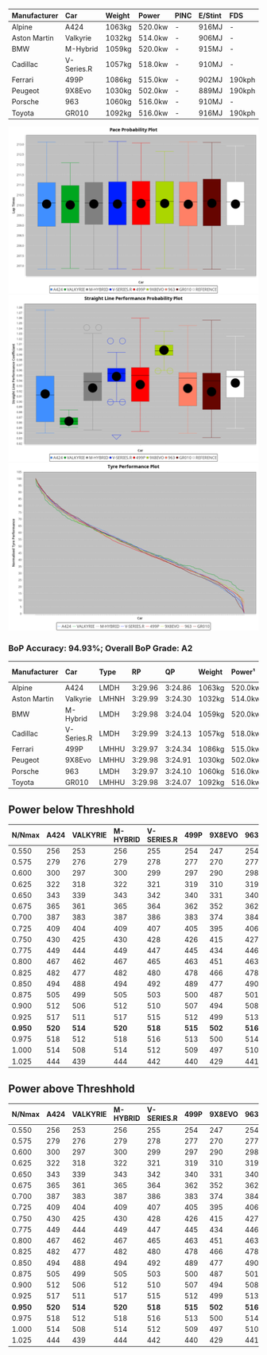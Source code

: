 | Manufacturer | Car        | Weight | Power   | PINC    | E/Stint | FDS     |
|:-|:-|:-|:-|:-|:-|:-|
| Alpine       | A424       | 1063kg | 520.0kw |    -    | 916MJ   |    -    |
| Aston Martin | Valkyrie   | 1032kg | 514.0kw |    -    | 906MJ   |    -    |
| BMW          | M-Hybrid   | 1059kg | 520.0kw |    -    | 915MJ   |    -    |
| Cadillac     | V-Series.R | 1057kg | 518.0kw |    -    | 910MJ   |    -    |
| Ferrari      | 499P       | 1086kg | 515.0kw |    -    | 902MJ   | 190kph  |
| Peugeot      | 9X8Evo     | 1030kg | 502.0kw |    -    | 889MJ   | 190kph  |
| Porsche      | 963        | 1060kg | 516.0kw |    -    | 910MJ   |    -    |
| Toyota       | GR010      | 1092kg | 516.0kw |    -    | 916MJ   | 190kph  |

![PACECHART](./IMG/AUTO.png)
![STRAIGHTLINEPERFORMANCECHART](./IMG/AUTO_sp.png)
![TYREPERFORMANCECHART](./IMG/AUTO_tw.png)

### BoP Accuracy: 94.93%; Overall BoP Grade: A2
| Manufacturer | Car        | Type  | RP      | QP      | Weight | Power¹  | Threshhold | PINC    | Power²   | E/Stint | AVG Vmax  | FDS     | RDLC | L/Stint | BOP-Grade | Model Accuracy | Model Points | Match%  | SimDiff |
|:-|:-|:-|:-|:-|:-|:-|:-|:-|:-|:-|:-|:-|:-|:-|:-|:-|:-|:-|:-|
| Alpine       | A424       | LMDH  | 3:29.96 | 3:24.86 | 1063kg | 520.0kw | 0.0kph     |    -    | 520.00kw |  916MJ  | 319.59kph |    -    | 1.01 | 12      | ~A1       | 98.94%         | 2047         | 98.06%  | -0.39   |
| Aston Martin | Valkyrie   | LMHNH | 3:29.99 | 3:24.30 | 1032kg | 514.0kw | 0.0kph     |    -    | 514.00kw |  906MJ  | 311.34kph |    -    | 1.06 | 12      | +C2       | 100.00%        | 247          | 71.02%  | #       |
| BMW          | M-Hybrid   | LMDH  | 3:29.98 | 3:24.04 | 1059kg | 520.0kw | 0.0kph     |    -    | 520.00kw |  915MJ  | 322.80kph |    -    | 1.01 | 12      | ~A1       | 98.84%         | 3070         | 100.00% | -0.13   |
| Cadillac     | V-Series.R | LMDH  | 3:29.99 | 3:24.13 | 1057kg | 518.0kw | 0.0kph     |    -    | 518.00kw |  910MJ  | 324.37kph |    -    | 1.01 | 12      | +A2       | 98.94%         | 5427         | 94.65%  | +0.15   |
| Ferrari      | 499P       | LMHHU | 3:29.97 | 3:24.34 | 1086kg | 515.0kw | 0.0kph     |    -    | 515.00kw |  902MJ  | 321.10kph | 190kph  | 1.02 | 12      | ~A1       | 100.00%        | 6554         | 100.00% | +0.57   |
| Peugeot      | 9X8Evo     | LMHHU | 3:29.98 | 3:24.91 | 1030kg | 502.0kw | 0.0kph     |    -    | 502.00kw |  889MJ  | 334.93kph | 190kph  | 1.02 | 12      | ~A1       | 100.00%        | 1457         | 96.67%  | +0.54   |
| Porsche      | 963        | LMDH  | 3:29.97 | 3:24.10 | 1060kg | 516.0kw | 0.0kph     |    -    | 516.00kw |  910MJ  | 321.21kph |    -    | 1.01 | 12      | ~A1       | 99.91%         | 14205        | 100.00% | +0.50   |
| Toyota       | GR010      | LMHHU | 3:29.98 | 3:24.07 | 1092kg | 516.0kw | 0.0kph     |    -    | 516.00kw |  916MJ  | 318.36kph | 190kph  | 1.01 | 12      | ~A1       | 99.73%         | 4795         | 99.06%  | +0.49   |

## Power below Threshhold
| N/Nmax    | A424    | VALKYRIE | M-HYBRID | V-SERIES.R | 499P    | 9X8EVO  | 963     | GR010   |
|:-|:-|:-|:-|:-|:-|:-|:-|:-|
|  0.550    |  256    |  253     |  256     |  255       |  254    |  247    |  254    |  254    |
|  0.575    |  279    |  276     |  279     |  278       |  277    |  270    |  277    |  277    |
|  0.600    |  300    |  297     |  300     |  299       |  297    |  290    |  298    |  298    |
|  0.625    |  322    |  318     |  322     |  321       |  319    |  310    |  319    |  319    |
|  0.650    |  343    |  339     |  343     |  342       |  340    |  331    |  340    |  340    |
|  0.675    |  365    |  361     |  365     |  364       |  362    |  352    |  362    |  362    |
|  0.700    |  387    |  383     |  387     |  386       |  383    |  374    |  384    |  384    |
|  0.725    |  409    |  404     |  409     |  407       |  405    |  395    |  406    |  406    |
|  0.750    |  430    |  425     |  430     |  428       |  426    |  415    |  427    |  427    |
|  0.775    |  449    |  444     |  449     |  447       |  445    |  434    |  446    |  446    |
|  0.800    |  467    |  462     |  467     |  465       |  463    |  451    |  463    |  463    |
|  0.825    |  482    |  477     |  482     |  480       |  478    |  466    |  478    |  478    |
|  0.850    |  494    |  488     |  494     |  492       |  489    |  477    |  490    |  490    |
|  0.875    |  505    |  499     |  505     |  503       |  500    |  487    |  501    |  501    |
|  0.900    |  512    |  506     |  512     |  510       |  507    |  494    |  508    |  508    |
|  0.925    |  517    |  511     |  517     |  515       |  512    |  499    |  513    |  513    |
| **0.950** | **520** | **514**  | **520**  | **518**    | **515** | **502** | **516** | **516** |
|  0.975    |  518    |  512     |  518     |  516       |  513    |  500    |  514    |  514    |
|  1.000    |  514    |  508     |  514     |  512       |  509    |  497    |  510    |  510    |
|  1.025    |  444    |  439     |  444     |  442       |  440    |  429    |  441    |  441    |

## Power above Threshhold
| N/Nmax    | A424    | VALKYRIE | M-HYBRID | V-SERIES.R | 499P    | 9X8EVO  | 963     | GR010   |
|:-|:-|:-|:-|:-|:-|:-|:-|:-|
|  0.550    |  256    |  253     |  256     |  255       |  254    |  247    |  254    |  254    |
|  0.575    |  279    |  276     |  279     |  278       |  277    |  270    |  277    |  277    |
|  0.600    |  300    |  297     |  300     |  299       |  297    |  290    |  298    |  298    |
|  0.625    |  322    |  318     |  322     |  321       |  319    |  310    |  319    |  319    |
|  0.650    |  343    |  339     |  343     |  342       |  340    |  331    |  340    |  340    |
|  0.675    |  365    |  361     |  365     |  364       |  362    |  352    |  362    |  362    |
|  0.700    |  387    |  383     |  387     |  386       |  383    |  374    |  384    |  384    |
|  0.725    |  409    |  404     |  409     |  407       |  405    |  395    |  406    |  406    |
|  0.750    |  430    |  425     |  430     |  428       |  426    |  415    |  427    |  427    |
|  0.775    |  449    |  444     |  449     |  447       |  445    |  434    |  446    |  446    |
|  0.800    |  467    |  462     |  467     |  465       |  463    |  451    |  463    |  463    |
|  0.825    |  482    |  477     |  482     |  480       |  478    |  466    |  478    |  478    |
|  0.850    |  494    |  488     |  494     |  492       |  489    |  477    |  490    |  490    |
|  0.875    |  505    |  499     |  505     |  503       |  500    |  487    |  501    |  501    |
|  0.900    |  512    |  506     |  512     |  510       |  507    |  494    |  508    |  508    |
|  0.925    |  517    |  511     |  517     |  515       |  512    |  499    |  513    |  513    |
| **0.950** | **520** | **514**  | **520**  | **518**    | **515** | **502** | **516** | **516** |
|  0.975    |  518    |  512     |  518     |  516       |  513    |  500    |  514    |  514    |
|  1.000    |  514    |  508     |  514     |  512       |  509    |  497    |  510    |  510    |
|  1.025    |  444    |  439     |  444     |  442       |  440    |  429    |  441    |  441    |
